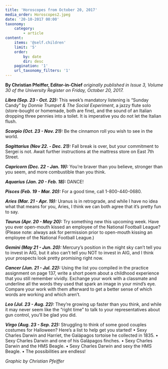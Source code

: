 ```yaml
---
title: 'Horoscopes from October 20, 2017'
media_order: Horoscopes2.jpeg
date: '20-10-2017 00:00'
taxonomy:
    category:
        - article
content:
    items: '@self.children'
    limit: '5'
    order:
        by: date
        dir: desc
    pagination: '1'
    url_taxonomy_filters: '1'
---
```


**By Christian Pfeiffer, Editor-in-Chief** _originally published in Issue 3, Volume 30 of the University Register on Friday, October 20, 2017._

**_Libra (Sep. 23 - Oct. 22):_** This week’s mandatory listening is “Sunday Candy” by _Donnie Trumpet & The Social Experiment_, a jazzy flute solo (store-bought or homemade, both are fine), and the sound of an Italian dropping three pennies into a toilet. It is imperative you do not let the Italian flush.

**_Scorpio (Oct. 23 - Nov. 21):_** Be the cinnamon roll you wish to see in the world. 

**_Sagittarius (Nov 22. - Dec. 21):_** Fall break is over, but your commitment to Sergei is not. Await further instructions at the mattress store on East 7th Street. 

**_Capricorn (Dec. 22 - Jan. 19):_** You’re braver than you believe, stronger than you seem, and more combustible than you think. 

**_Aquarius (Jan. 20 - Feb. 18):_** DANCE! 

**_Pisces (Feb. 19 - Mar. 20):_** For a good time, call 1-800-440-0680. 

**_Aries (Mar. 21 - Apr. 19):_** Uranus is in retrograde, and while I have no idea what that means for you, Aries, I think we can both agree that it’s pretty fun to say. 

**_Taurus (Apr. 20 - May 20):_** Try something new this upcoming week. Have you ever open-mouth kissed an employee of the National Football League? (Please note: always ask for permission prior to open-mouth kissing an employee of the National Football League.) 

**_Gemini (May 21 - Jun. 20):_** Mercury’s position in the night sky can’t tell you to invest in AIG, but it also can’t tell you NOT to invest in AIG, and I think your prospects look pretty promising right now. 

**_Cancer (Jun. 21 - Jul. 22):_** Using the list you compiled in the practice assignment on page 137, write a short poem about a childhood experience that you still remember vividly. Exchange your work with a classmate and underline all the words they used that spark an image in your mind’s eye. Compare your work with them afterward to get a better sense of which words are working and which aren’t.
 
**_Leo (Jul. 23 - Aug. 22):_** They’re growing up faster than you think, and while it may never seem like the “right time” to talk to your representatives about gun control, you’ll be glad you did. 

**_Virgo (Aug. 23 - Sep. 22):_** Struggling to think of some good couples costumes for Halloween? Here’s a list to help get you started! 
• Sexy Charles Darwin and Harriet, the Galápagos tortoise he collected in 1835. 
• Sexy Charles Darwin and one of his Galápagos finches. 
• Sexy Charles Darwin and the HMS Beagle. 
• Sexy Charles Darwin and sexy the HMS Beagle. 
• The possibilities are endless!

_Graphic by Christian Pfeiffer_
